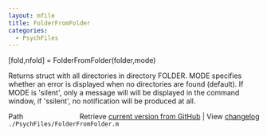 ```yaml
---
layout: mfile
title: FolderFromFolder
categories:
  - PsychFiles
---
```


\[fold,nfold\] = FolderFromFolder\(folder,mode\)

Returns struct with all directories in directory FOLDER.
MODE specifies whether an error is displayed when no directories are
found \(default\). If MODE is 'silent', only a message will will be
displayed in the command window, if 'ssilent', no notification will be
produced at all.


<div class="code_header" style="text-align:right;">
  <span style="float:left;">Path&nbsp;&nbsp;</span> <span class="counter">Retrieve <a href=
  "https://raw.github.com/Psychtoolbox-3/Psychtoolbox-3/beta/./PsychFiles/FolderFromFolder.m">current version from GitHub</a> | View <a href=
  "https://github.com/Psychtoolbox-3/Psychtoolbox-3/commits/beta/./PsychFiles/FolderFromFolder.m">changelog</a></span>
</div>
<div class="code">
  <code>./PsychFiles/FolderFromFolder.m</code>
</div>
